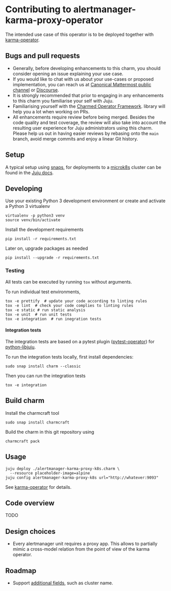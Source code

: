 # Contributing to alertmanager-karma-proxy-operator
The intended use case of this operator is to be deployed together with
[karma-operator](https://github.com/canonical/karma-operator).

## Bugs and pull requests
- Generally, before developing enhancements to this charm, you should consider
  opening an issue explaining your use case.
- If you would like to chat with us about your use-cases or proposed
  implementation, you can reach us at
  [Canonical Mattermost public channel](https://chat.charmhub.io/charmhub/channels/charm-dev)
  or [Discourse](https://discourse.charmhub.io/).
- It is strongly recommended that prior to engaging in any enhancements
  to this charm you familiarise your self with Juju.
- Familiarising yourself with the
  [Charmed Operator Framework](https://juju.is/docs/sdk).
  library will help you a lot when working on PRs.
- All enhancements require review before being merged. Besides the
  code quality and test coverage, the review will also take into
  account the resulting user experience for Juju administrators using
  this charm. Please help us out in having easier reviews by rebasing
  onto the `main` branch, avoid merge commits and enjoy a linear Git
  history.


## Setup

A typical setup using [snaps](https://snapcraft.io/), for deployments
to a [microk8s](https://microk8s.io/) cluster can be found in the
[Juju docs](https://juju.is/docs/olm/microk8s).

## Developing

Use your existing Python 3 development environment or create and
activate a Python 3 virtualenv

    virtualenv -p python3 venv
    source venv/bin/activate

Install the development requirements

    pip install -r requirements.txt

Later on, upgrade packages as needed

    pip install --upgrade -r requirements.txt


### Testing
All tests can be executed by running `tox` without arguments.

To run individual test environments,

```shell
tox -e prettify  # update your code according to linting rules
tox -e lint  # check your code complies to linting rules
tox -e static # run static analysis
tox -e unit  # run unit tests
tox -e integration  # run inegration tests
```

#### Integration tests

The integration tests are based on a pytest plugin
([pytest-operator](https://github.com/charmed-kubernetes/pytest-operator))
for [python-libjuju](https://github.com/juju/python-libjuju).

To run the integration tests locally, first install dependencies:

```shell
sudo snap install charm --classic
```

Then you can run the integration tests

```shell
tox -e integration
```


## Build charm

Install the charmcraft tool

    sudo snap install charmcraft

Build the charm in this git repository using

    charmcraft pack

## Usage

    juju deploy ./alertmanager-karma-proxy-k8s.charm \
      --resource placeholder-image=alpine
    juju config alertmanager-karma-proxy-k8s url="http://whatever:9093"

See [karma-operator](https://github.com/canonical/karma-operator) for details.

## Code overview
TODO

## Design choices
- Every alertmanager unit requires a proxy app. This allows to partially mimic a cross-model relation from
  the point of view of the karma operator.

## Roadmap
- Support [additional fields](https://github.com/prymitive/karma/blob/main/docs/CONFIGURATION.md#alertmanagers),
  such as cluster name.
